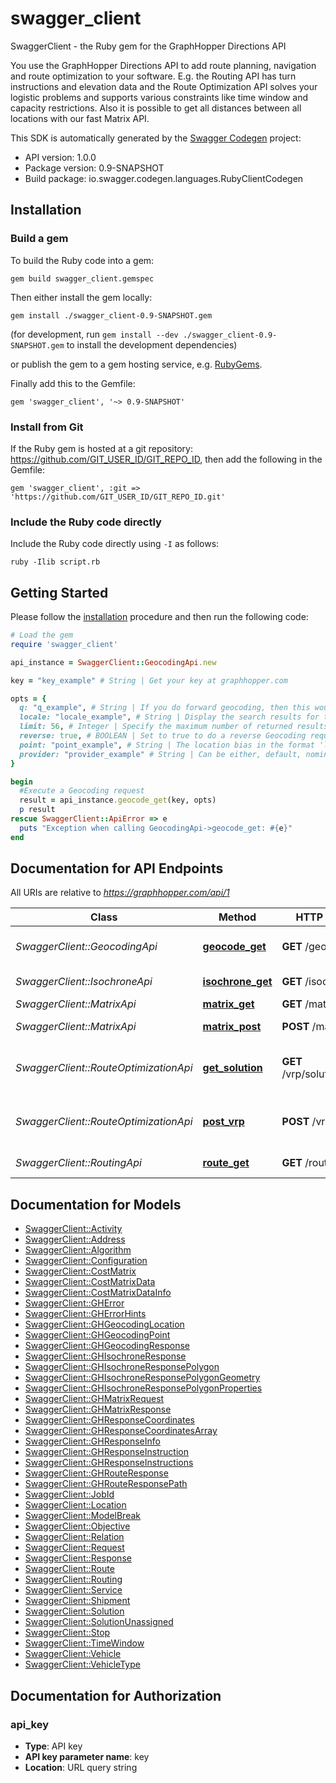 # swagger_client

SwaggerClient - the Ruby gem for the GraphHopper Directions API

You use the GraphHopper Directions API to add route planning, navigation and route optimization to your software. E.g. the Routing API has turn instructions and elevation data and the Route Optimization API solves your logistic problems and supports various constraints like time window and capacity restrictions. Also it is possible to get all distances between all locations with our fast Matrix API.

This SDK is automatically generated by the [Swagger Codegen](https://github.com/swagger-api/swagger-codegen) project:

- API version: 1.0.0
- Package version: 0.9-SNAPSHOT
- Build package: io.swagger.codegen.languages.RubyClientCodegen

## Installation

### Build a gem

To build the Ruby code into a gem:

```shell
gem build swagger_client.gemspec
```

Then either install the gem locally:

```shell
gem install ./swagger_client-0.9-SNAPSHOT.gem
```
(for development, run `gem install --dev ./swagger_client-0.9-SNAPSHOT.gem` to install the development dependencies)

or publish the gem to a gem hosting service, e.g. [RubyGems](https://rubygems.org/).

Finally add this to the Gemfile:

    gem 'swagger_client', '~> 0.9-SNAPSHOT'

### Install from Git

If the Ruby gem is hosted at a git repository: https://github.com/GIT_USER_ID/GIT_REPO_ID, then add the following in the Gemfile:

    gem 'swagger_client', :git => 'https://github.com/GIT_USER_ID/GIT_REPO_ID.git'

### Include the Ruby code directly

Include the Ruby code directly using `-I` as follows:

```shell
ruby -Ilib script.rb
```

## Getting Started

Please follow the [installation](#installation) procedure and then run the following code:
```ruby
# Load the gem
require 'swagger_client'

api_instance = SwaggerClient::GeocodingApi.new

key = "key_example" # String | Get your key at graphhopper.com

opts = { 
  q: "q_example", # String | If you do forward geocoding, then this would be a textual description of the adress you are looking for. If you do reverse geocoding this would be in lat,lon.
  locale: "locale_example", # String | Display the search results for the specified locale. Currently French (fr), English (en), German (de) and Italian (it) are supported. If the locale wasn't found the default (en) is used.
  limit: 56, # Integer | Specify the maximum number of returned results
  reverse: true, # BOOLEAN | Set to true to do a reverse Geocoding request
  point: "point_example", # String | The location bias in the format 'latitude,longitude' e.g. point=45.93272,11.58803
  provider: "provider_example" # String | Can be either, default, nominatim, opencagedata
}

begin
  #Execute a Geocoding request
  result = api_instance.geocode_get(key, opts)
  p result
rescue SwaggerClient::ApiError => e
  puts "Exception when calling GeocodingApi->geocode_get: #{e}"
end

```

## Documentation for API Endpoints

All URIs are relative to *https://graphhopper.com/api/1*

Class | Method | HTTP request | Description
------------ | ------------- | ------------- | -------------
*SwaggerClient::GeocodingApi* | [**geocode_get**](docs/GeocodingApi.md#geocode_get) | **GET** /geocode | Execute a Geocoding request
*SwaggerClient::IsochroneApi* | [**isochrone_get**](docs/IsochroneApi.md#isochrone_get) | **GET** /isochrone | Isochrone Request
*SwaggerClient::MatrixApi* | [**matrix_get**](docs/MatrixApi.md#matrix_get) | **GET** /matrix | Matrix API
*SwaggerClient::MatrixApi* | [**matrix_post**](docs/MatrixApi.md#matrix_post) | **POST** /matrix | Matrix API Post
*SwaggerClient::RouteOptimizationApi* | [**get_solution**](docs/RouteOptimizationApi.md#get_solution) | **GET** /vrp/solution/{jobId} | Return the solution associated to the jobId
*SwaggerClient::RouteOptimizationApi* | [**post_vrp**](docs/RouteOptimizationApi.md#post_vrp) | **POST** /vrp/optimize | Solves vehicle routing problems
*SwaggerClient::RoutingApi* | [**route_get**](docs/RoutingApi.md#route_get) | **GET** /route | Routing Request


## Documentation for Models

 - [SwaggerClient::Activity](docs/Activity.md)
 - [SwaggerClient::Address](docs/Address.md)
 - [SwaggerClient::Algorithm](docs/Algorithm.md)
 - [SwaggerClient::Configuration](docs/Configuration.md)
 - [SwaggerClient::CostMatrix](docs/CostMatrix.md)
 - [SwaggerClient::CostMatrixData](docs/CostMatrixData.md)
 - [SwaggerClient::CostMatrixDataInfo](docs/CostMatrixDataInfo.md)
 - [SwaggerClient::GHError](docs/GHError.md)
 - [SwaggerClient::GHErrorHints](docs/GHErrorHints.md)
 - [SwaggerClient::GHGeocodingLocation](docs/GHGeocodingLocation.md)
 - [SwaggerClient::GHGeocodingPoint](docs/GHGeocodingPoint.md)
 - [SwaggerClient::GHGeocodingResponse](docs/GHGeocodingResponse.md)
 - [SwaggerClient::GHIsochroneResponse](docs/GHIsochroneResponse.md)
 - [SwaggerClient::GHIsochroneResponsePolygon](docs/GHIsochroneResponsePolygon.md)
 - [SwaggerClient::GHIsochroneResponsePolygonGeometry](docs/GHIsochroneResponsePolygonGeometry.md)
 - [SwaggerClient::GHIsochroneResponsePolygonProperties](docs/GHIsochroneResponsePolygonProperties.md)
 - [SwaggerClient::GHMatrixRequest](docs/GHMatrixRequest.md)
 - [SwaggerClient::GHMatrixResponse](docs/GHMatrixResponse.md)
 - [SwaggerClient::GHResponseCoordinates](docs/GHResponseCoordinates.md)
 - [SwaggerClient::GHResponseCoordinatesArray](docs/GHResponseCoordinatesArray.md)
 - [SwaggerClient::GHResponseInfo](docs/GHResponseInfo.md)
 - [SwaggerClient::GHResponseInstruction](docs/GHResponseInstruction.md)
 - [SwaggerClient::GHResponseInstructions](docs/GHResponseInstructions.md)
 - [SwaggerClient::GHRouteResponse](docs/GHRouteResponse.md)
 - [SwaggerClient::GHRouteResponsePath](docs/GHRouteResponsePath.md)
 - [SwaggerClient::JobId](docs/JobId.md)
 - [SwaggerClient::Location](docs/Location.md)
 - [SwaggerClient::ModelBreak](docs/ModelBreak.md)
 - [SwaggerClient::Objective](docs/Objective.md)
 - [SwaggerClient::Relation](docs/Relation.md)
 - [SwaggerClient::Request](docs/Request.md)
 - [SwaggerClient::Response](docs/Response.md)
 - [SwaggerClient::Route](docs/Route.md)
 - [SwaggerClient::Routing](docs/Routing.md)
 - [SwaggerClient::Service](docs/Service.md)
 - [SwaggerClient::Shipment](docs/Shipment.md)
 - [SwaggerClient::Solution](docs/Solution.md)
 - [SwaggerClient::SolutionUnassigned](docs/SolutionUnassigned.md)
 - [SwaggerClient::Stop](docs/Stop.md)
 - [SwaggerClient::TimeWindow](docs/TimeWindow.md)
 - [SwaggerClient::Vehicle](docs/Vehicle.md)
 - [SwaggerClient::VehicleType](docs/VehicleType.md)


## Documentation for Authorization


### api_key

- **Type**: API key
- **API key parameter name**: key
- **Location**: URL query string

